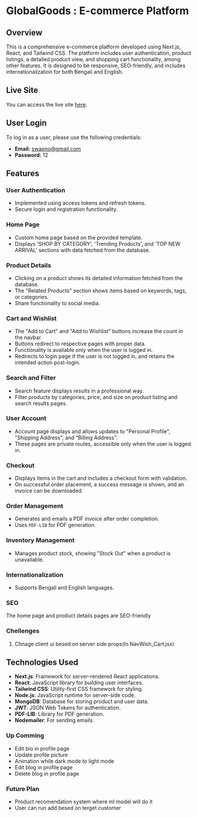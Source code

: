 # GlobalGoods : E-commerce Platform

## Overview

This is a comprehensive e-commerce platform developed using Next.js, React, and Tailwind CSS. The platform includes user authentication, product listings, a detailed product view, and shopping cart functionality, among other features. It is designed to be responsive, SEO-friendly, and includes internationalization for both Bengali and English.

## Live Site

You can access the live site [here](https://global-goods-j1j856xxk-swapnos-projects.vercel.app/en).

## User Login

To log in as a user, please use the following credentials:

- **Email:** swapno@gmail.com
- **Password:** 12

## Features

### User Authentication

- Implemented using access tokens and refresh tokens.
- Secure login and registration functionality.

### Home Page

- Custom home page based on the provided template.
- Displays 'SHOP BY CATEGORY', 'Trending Products', and 'TOP NEW ARRIVAL' sections with data fetched from the database.

### Product Details

- Clicking on a product shows its detailed information fetched from the database.
- The "Related Products" section shows items based on keywords, tags, or categories.
- Share functionality to social media.

### Cart and Wishlist

- The "Add to Cart" and "Add to Wishlist" buttons increase the count in the navbar.
- Buttons redirect to respective pages with proper data.
- Functionality is available only when the user is logged in.
- Redirects to login page if the user is not logged in, and retains the intended action post-login.

### Search and Filter

- Search feature displays results in a professional way.
- Filter products by categories, price, and size on product listing and search results pages.

### User Account

- Account page displays and allows updates to "Personal Profile", "Shipping Address", and "Billing Address".
- These pages are private routes, accessible only when the user is logged in.

### Checkout

- Displays items in the cart and includes a checkout form with validation.
- On successful order placement, a success message is shown, and an invoice can be downloaded.

### Order Management

- Generates and emails a PDF invoice after order completion.
- Uses `PDF-LIB` for PDF generation.

### Inventory Management

- Manages product stock, showing "Stock Out" when a product is unavailable.

### Internationalization

- Supports Bengali and English languages.

### SEO

The home page and product details pages are SEO-friendly

### Chellenges

1. Chnage client ui besed on server side props(In NavWish_Cart.jsx)

## Technologies Used

- **Next.js**: Framework for server-rendered React applications.
- **React**: JavaScript library for building user interfaces.
- **Tailwind CSS**: Utility-first CSS framework for styling.
- **Node.js**: JavaScript runtime for server-side code.
- **MongoDB**: Database for storing product and user data.
- **JWT**: JSON Web Tokens for authentication.
- **PDF-LIB**: Library for PDF generation.
- **Nodemailer**: For sending emails.

### Up Comming

- Edit bio in profile page
- Update profile picture
- Animation while dark mode to light mode
- Edit blog in profile page
- Delete blog in profile page

### Future Plan

- Product recomendation system where ml model will do it
- User can run add besed on terget customer
